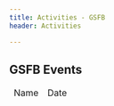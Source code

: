 ```yaml
---
title: Activities - GSFB
header: Activities

---
```


<head>

<script src="./scripts/eventData.js"></script>

<script src="./scripts/activities.js"></script>

</head>

<section id="Events">

## GSFB Events

<table>

<thead>

<tr>

<td>Name</td>

<td>Date</td>

</tr>

</thead>

<tbody>

<!--Script will add table elements here-->

</tbody>

</table>

</section>
